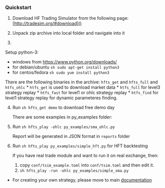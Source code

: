 ### Quickstart

1.
    Download HF Trading Simulator from the following page: [http://tradesim.org/#download]()
    
2.
    Unpack zip archive into local folder and navigate into it
    
3.
Setup python-3:
  * windows from https://www.python.org/downloads/
  * for debian/ubuntu ``sh sudo apt-get install python3``
  * for centos/fedora ``sh sudo yum install python3``

  There are the following binaries in the archive: ``hfts_get`` and ``hfts_full`` and ``htfs_ohlc``
    * ``htfs_get`` is used to download market data
    * ``htfs_full`` for level3 strategy replay
    * ``htfs_fast`` for level1 or ohlc strategy replay
    * ``htfs_find`` for level1 strategy replay for dynamic parameteres finding.

4.
    Run ```sh hfts_get demo``` to download free demo day

    There are some examples in py_examples folder:

5.
    Run ```sh hfts_play -ohlc py_examples/sma_ohlc.py```

    Report will be generated in JSON format in ``reports`` folder
    
6.
    Run ```sh hfts_play py_examples/simple_hft.py``` for HFT backtesting

    If you have real trade module and want to run it on real exchange, then:
    1. copy ``conf/tsim_example.toml`` into ``conf/tsim.toml`` and then edit it.
    2. ```sh hfts_play -run -ohlc py_examples/simple_sma.py```

* For creating your own strategy, please move to main [documentation](doc.md)


